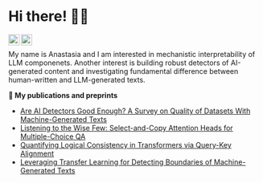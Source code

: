 # Hi there! 👩‍💻
[<img align="left" alt="LinkedIn" width="22px" src="https://cdn.simpleicons.org/linkedin" />](https://www.linkedin.com/in/anastasia-voznyuk/)
[<img align="left" alt="Scholar" width="22px" src="https://cdn.simpleicons.org/googlescholar" />](https://scholar.google.com/citations?user=RYcjZTAAAAAJ&hl=en)
<br/>

My name is Anastasia and I am interested in mechanistic interpretability of LLM componenets. Another interest is building robust detectors of AI-generated content and investigating fundamental difference between human-written and LLM-generated texts.



**📝 My publications and preprints**
- [Are AI Detectors Good Enough? A Survey on Quality of Datasets With Machine-Generated Texts](https://arxiv.org/pdf/2410.14677)
- [Listening to the Wise Few: Select-and-Copy Attention Heads for Multiple-Choice QA](https://arxiv.org/pdf/2410.02343)
- [Quantifying Logical Consistency in Transformers via Query-Key Alignment](https://arxiv.org/pdf/2502.17017)
- [Leveraging Transfer Learning for Detecting Boundaries of Machine-Generated Texts](https://arxiv.org/pdf/2405.10629)
